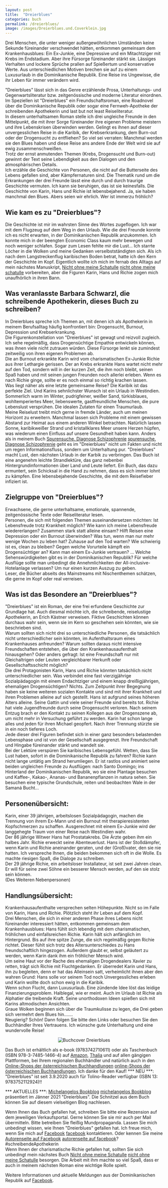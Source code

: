 ```yaml
---
layout: post
title:  "Dreierblues"
categories: buch
permalink: /dreierblues/
image: /images/Dreierblues.und.Coverklein.jpg
---
```


Drei Menschen, die unter weniger außergewöhnlichen Umständen keine Sekunde füreinander verschwendet hätten, entkommen gemeinsam dem Krankenhausblues: Ein Ex-Junkie, eine Depressive und ein Mitachtziger mit Krebs im Endstadium. Aber ihre Fürsorge füreinander stärkt sie.
Lässiges Verhalten und lockere Sprüche prallen auf Spießertum und konservative Werte. 
Aus unterschiedlichen Motiven brechen sie auf zu einem Luxusurlaub in die Dominikanische Republik. Eine Reise ins Ungewisse, die ihr Leben für immer verändern wird.

"Dreierblues" lässt sich in das Genre erzählende Prosa, Unterhaltungs- und Gegenwartsliteratur bzw. zeitgenössische und moderne Literatur einordnen. Im Speziellen ist "Dreierblues" ein Freundschaftsroman, eine Roadnovel über die Dominikanische Republik oder sogar eine Fernweh-Apotheke der schreibenden Apothekerin und last but not least Reiseliteratur. <br> In diesem unterhaltsamen Roman stelle ich drei ungleiche Freunde in den Mittelpunkt, die mit ihrer Sorge füreinander ihre eigenen Probleme meistern und ihre Lebenskrisen überwinden werden. Gelingt es ihnen auf dieser unvergesslichen Reise in die Karibik, der Krebserkrankung, dem Burn-out oder der Drogensucht zu entfliehen? So viel sei verraten: Manchmal werden sie den Blues haben und diese Reise ans andere Ende der Welt wird sie auf ewig zusammenschweißen. <br> Trotz der ernst anmutenden Themen (Krebs, Drogensucht und Burn-out) gewinnt der Text seine Lebendigkeit aus den Dialogen und den atmosphärischen Details. <br> Ich erzähle die Geschichte von Personen, die nicht auf die Butterseite des Lebens gefallen sind, aber Kämpfernaturen sind. Die Thematik rund um die Erkrankungen der drei Freunde lässt eine durch und durch traurige Geschichte vermuten. Ich kann sie beruhigen, das ist sie keinesfalls. Die Geschichte von Karin, Hans und Richie ist lebensbejahend. Ja, sie haben manchmal den Blues. Abers seien wir ehrlich. Wer ist immerzu fröhlich?


## Wie kam es zu "Dreierblues"?

Die Geschichte ist mir im wahrsten Sinne des Wortes zugeflogen. Ich war mit dem Flugzeug auf dem Weg in den Urlaub. Wie die drei Freunde konnte ich es nicht erwarten, in der Dominikanischen Republik anzukommen. Ich konnte mich in der beengten Economic Class kaum mehr bewegen und noch weniger schlafen. Sogar zum Lesen fehlte mir die Lust... Ich starrte Löcher in die Wolken und meine Gedanken verselbstständigten sich. Als ich nach dem Langstreckenflug karibischen Boden betrat, hatte ich den Kern der Geschichte im Kopf. Eigentlich wollte ich mich im fernab des Alltags auf mein nächstes Manuskript, [Nicht ohne meine Schatulle] [nicht ohne meine schatulle] vorbereiten, aber die Figuren Karin, Hans und Richie zogen mich unaufhörlich in ihren Bann.


## Was veranlasste Barbara Schwarzl, die schreibende Apothekerin, dieses Buch zu schreiben?

In Dreierblues spreche ich Themen an, mit denen ich als Apothekerin in meinem Berufsalltag häufig konfrontiert bin: Drogensucht, Burnout, Depression und Krebserkrankung. <br> Die Figurenkonstellation von "Dreierblues" ist gewagt und reizvoll zugleich. Ich sehe regelmäßig, dass Drogensüchtige Empathie entwickeln können, was ihnen viele nicht zutrauen würden. Diese Fürsorge lenkt sie zumindest zeitweilig von ihren eigenen Problemen ab. <br> Die an Burnout erkrankte Karin wird vom charismatischen Ex-Junkie Richie aus ihrer Lethargie gerissen. Der an Krebs erkrankte Hans wartet nicht mehr auf den Tod, sondern will in der kurzen Zeit, die ihm noch bleibt, seinen Spaß haben und mit seinen jungen Freunden noch allerlei erleben. Wenn es nach Richie ginge, sollte er es noch einmal so richtig krachen lassen. <br> Was liegt näher als eine letzte gemeinsame Reise? Die Karibik ist das perfekte Ziel. Und Karins sehnlichster Wunsch ist ein Urlaub in Westindien. Sommerlich warm im Winter, pudrigfeiner, weißer Sand, türkisblaues, wohltemperiertes Meer, liebenswerte, gastfreundliche Menschen, die pure Lebenslust versprühen. Die idealen Zutaten für einen Traumurlaub. <br> Meine Reiselust treibt mich gerne in fremde Länder, auch um meinen Horizont zu erweitern. Manchmal lassen sich Probleme mit einem gewissen Abstand zur Heimat aus einem anderen Winkel betrachten. Natürlich lassen Sonne, karibikweißer Strand und kristallklares Meer unsere Herzen hüpfen, was wiederum einen Einfluss auf unsere Gesundheit haben kann.
Anders als in meinem Buch [Spurensuche. Diagnose Schizophrenie] [spurensuche. Diagnose Schizophrenie] geht es im "Dreierblues" nicht um Fakten und nicht um regen Informationsfluss, sondern um Unterhaltung pur. "Dreierblues" macht Lust, den nächsten Urlaub in der Karbik zu verbringen. Das Buch ist eine angenehm leichte Strandlektüre, das ganz nebenbei Hintergrundinformationen über Land und Leute liefert. Ein Buch, das dazu ermuntert, sein Schicksal in die Hand zu nehmen, dass es sich immer lohnt zu kämpfen. Eine lebensbejahende Geschichte, die mit dem Reisefieber infiziert ist.



## Zielgruppe von "Dreierblues"?

Erwachsene, die gerne unterhaltsame, emotionale, spannende, zeitgenössische Texte oder Reiseliteratur lesen. <br> Personen, die sich mit folgenden Themen auseinandersetzen möchten: Ist Lebensfreude trotz Krankheit möglich? Wie kann ich meine Lebensfreude wiedererlangen? Zusammen stark statt alleine einsam? Hilft Reisen eine Depression oder ein Burnout überwinden? Was tun, wenn man nur mehr wenige Wochen zu leben hat? Zuhause auf den Tod warten? Wie schwierig ist es, clean zu bleiben? Gegen welche Vorurteile kämpft ein Drogensüchtiger an? Kann man einem Ex-Junkie vertrauen? ... Welche Sehenswürdigkeiten gibt es in der Dominikanischen Republik? Für welche Ausflüge sollte man unbedingt die Annehmlichkeiten der All-inclusive-Hotelanlage verlassen? Um nur einen kurzen Auszug zu geben. <br> Leser, die Bücher abseits des Mainstreams mit Nischenthemen schätzen, die gerne im Kopf oder real verreisen.



## Was ist das Besondere an "Dreierblues"?

"Dreierblues" ist ein Roman, der eine frei erfundene Geschichte zur Grundlage hat. Auch diesmal möchte ich, die schreibende, reiselustige Apothekerin, an Erich Kästner verweisen. Fiktive Geschichten können durchaus wahr sein, wenn sie im Kern so geschehen sein könnten, wie sie beschrieben sind. <br> Warum sollten sich nicht drei so unterschiedliche Personen, die tatsächlich nicht unterschiedlicher sein könnten, im Aufenthaltsraum eines Krankenhauses anfreunden? Warum sollten daraus nicht intensive Freundschaften entstehen, die über den Krankenhausaufenthalt hinausgehen? Oder anders gefragt: Ist eine Freundschaft nur mit Gleichaltrigen oder Leuten vergleichbarer Herkunft oder Gesellschaftsschicht möglich? <br> Die drei Protagonisten Karin, Hans und Richie könnten tatsächlich nicht unterschiedlicher sein. Was verbindet eine fast vierzigjährige Sozialpädagogin mit einem Endachtziger und einem knapp dreißigjährigen, ehemaligen Drogensüchtigen? Nichts. Zum Zeitpunkt ihrer Begegnung haben sie keine weiteren sozialen Kontakte und sind mit ihrer Krankheit und ihren Problemen alleine auf sich gestellt. Hans ist aufgrund seines höheren Alters alleine. Seine Gattin und viele seiner Freunde sind bereits tot. Richie hat viele Jugendfreunde durch seine Drogensucht verloren. Nach seinem Entzug brach er den Kontakt zu seinen Kollegen aus der Drogenszene ab, um nicht mehr in Versuchung geführt zu werden. Karin hat schon lange alles und jeden für ihren Michael geopfert. Nach ihrer Trennung stürzte sie in ein noch tieferes Loch. <br> Jede dieser drei Figuren befindet sich in einer ganz besonders belastenden Lebensphase und ist von der Gesellschaft ausgegrenzt. Ihre Freundschaft und Hingabe füreinander stärkt und wandelt sie. <br> Bei der Lektüre verspüren Sie karibisches Lebensgefühl. Wetten, dass Sie Lust haben, sofort in die Dominikanische Republik zu fahren? Richie kann nicht lange untätig am Strand herumliegen. Er ist rastlos und animiert seine beiden ungleichen Freunde zu Ausflügen: nach Santo Domingo; ins Hinterland der Dominikanischen Republik, wo sie eine Plantage besuchen und Kaffee-, Kakao-, Ananas- und Bananenpflanzen in natura sehen. Sie besuchen eine typische Grundschule, reiten und beobachten Wale in der Samaná Bucht...

## Personenübersicht:

Karin, einer 39 jährigen, arbeitslosen Sozialpädagogin, machen die Trennung von ihrem Ex-Mann und ein Burnout mit therapieresistenten Kopfschmerzen zu schaffen. Ausgerechnet mit einem Ex-Junkie wird der langgehegte Traum von einer Reise nach Westindien wahr. <br> Der 86 jährige Witwer Hans hat Prostatakrebs. Die Ärzte geben ihm ein halbes Jahr. Richie erweckt seine Abenteuerlust. Hans ist der Stoßdämpfer, wenn Karin und Richie aneinander geraten, und der (Groß)vater, den sie nie hatten. Ich verspreche Ihnen, die beiden bekommen sich oft in die Wolle. Es machte riesigen Spaß, die Dialoge zu schreiben. <br> Der 29 jährige Richie, ein arbeitsloser Installateur, ist seit zwei Jahren clean. Er will für seine zwei Söhne ein besserer Mensch werden, auf den sie stolz sein können. <br> (Des Weiteren Nebenpersonen)


## Handlungsübersicht:

Krankenhausaufenthalte versprechen selten Höhepunkte. Nicht so im Falle von Karin, Hans und Richie. Plötzlich steht ihr Leben auf dem Kopf. <br> Drei Menschen, die sich in einer anderen Phase ihres Lebens nicht füreinander interessiert hätten, entkommen gemeinsam dem Krankenhausblues: Hans fühlt sich lebendig mit dem charismatischen, fröhlichen und einfallsreichen Richie. Karin hält sich anfänglich im Hintergrund. Bis auf ihre spitze Zunge, die sich regelmäßig gegen Richie richtet. Dieser fühlt sich trotz des Altersunterschiedes zu Hans freundschaftlich hingezogen. Außerdem glaubt er, selbst geläutert zu werden, wenn Karin dank ihm ein fröhlicher Mensch wird. <br> Um seine Haut vor der Rache des ehemaligen Drogendealers Xavier zu retten, trägt sich Richie mit Fluchtgedanken. Er überredet Karin und Hans, ihn zu begleiten, denn er hat das Alleinsein satt, verheimlicht ihnen aber den wahren Grund: Hans solle vor seinem Tod noch Unvergessliches erleben und Karin wollte doch schon ewig in die Karibik. <br> Wenn schon Flucht, dann Luxusurlaub. Eine zündende Idee löst das leidige Finanzierungsproblem. Halblegal, wie er meint.
Auch im Urlaub ist Richie als Alphatier die treibende Kraft. Seine unorthodoxen Ideen spießen sich mit Karins altmodischen Ansichten. <br> Graue Wolken beginnen sich über die Traumkulisse zu legen, die Drei geben sich vermehrt dem Blues hin....... <br> Neugierig? Schön! Dann folgen Sie bitte den Links oder besuchen Sie den Buchhändler Ihres Vertrauens. Ich wünsche gute Unterhaltung und eine wundervolle Reise!


<center>
<img src="/images/cover_dreierblues.jpg" alt="Buchcover Dreierblues" />
</center>

Das Buch ist erhältlich als e-book (9783742710611) oder als Taschenbuch (ISBN 978-3-7485-1466-4) auf [Amazon][amazon], [Thalia][thalia] und auf allen gängigen Plattformen, bei Ihrem regionalen Buchhändler und natürlich auch in den [Online-Shops der österreichischen Buchhandlungen] [online-Shops der österreichischen Buchhandlungen]. Ich danke für den Kauf!
*** NEU ***: "Dreierblues" ist seit 3.9.2020 auch für Tolino-Reader verfügbar (ISBN 13: 9783752112924)!!

*** AKTUELLES ***:  [Michelangelos Bookblog] [michelangelos Bookblog] präsentiert im Jänner 2021 "Dreierblues". Die Schnitzel aus dem Buch können Sie auf diesem vielseitigen Blog nachlesen.

Wenn Ihnen das Buch gefallen hat, schreiben Sie bitte eine Rezension auf dem jeweiligen Verkaufsportal. Gerne können Sie sie mir auch per Mail übermitteln. Bitte betreiben Sie fleißig Mundpropaganda. Lassen Sie mich unbedingt wissen, wie Ihnen "Dreierblues" gefallen hat. Ich freue mich, wenn Sie mich auf [Facebook] [facebook] kontaktieren. Oder kennen Sie meine [Autorenseite auf Facebook] [autorenseite auf facebook]? <br> #schreibendeApothekerin <br>  Wenn Ihnen der charismatische Richie gefallen hat, sollten Sie sich unbedingt mein nächstes Buch [Nicht ohne meine Schatulle] [nicht ohne meine Schatulle] besorgen. Die Arbeit mit ihm machte so viel Spaß, dass er auch in meinem nächsten Roman eine wichtige Rolle spielt.

Weitere Informationen und aktuelle Meldungen aus der Dominikanischen Republik auf [Facebook][facebook].

[spurensuche. Diagnose Schizophrenie]: https://barbaraschwarzl.com/spurensuche-diagnose-schizophrenie/
[online-Shops der österreichischen Buchhandlungen]: http://www.buecher.at/buylocal/
[facebook]: https://www.facebook.com/Roadnovel.DominikanischeRepublik
[amazon]:https://www.amazon.de/s/ref=nb_sb_noss/260-1243103-4337016?__mk_de_DE=%C3%85M%C3%85%C5%BD%C3%95%C3%91&url=search-alias%3Dstripbooks&field-keywords=dreierblues
[thalia]: https://www.thalia.at/shop/home/artikeldetails/ID141994088.html
[michelangelos Bookblog]: https://michelangelosbookblog.blogspot.com/search/label/Psychologie
[autorenseite auf facebook]: https://www.facebook.com/schreibendeApothekerin
[nicht ohne meine Schatulle]: https://barbaraschwarzl.com/nicht-ohne-meine-schatulle/


 
